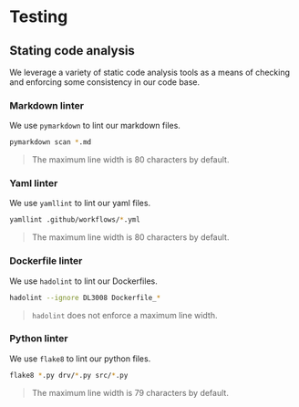 # Testing

## Stating code analysis

We leverage a variety of static code analysis tools as a means of checking and
enforcing some consistency in our code base.

### Markdown linter

We use `pymarkdown` to lint our markdown files.

```bash
pymarkdown scan *.md
```

> The maximum line width is 80 characters by default.

### Yaml linter

We use `yamllint` to lint our yaml files.

```bash
yamllint .github/workflows/*.yml
```

> The maximum line width is 80 characters by default.

### Dockerfile linter

We use `hadolint` to lint our Dockerfiles.

```bash
hadolint --ignore DL3008 Dockerfile_*
```

> `hadolint` does not enforce a maximum line width.

### Python linter

We use `flake8` to lint our python files.

```bash
flake8 *.py drv/*.py src/*.py
```

> The maximum line width is 79 characters by default.
